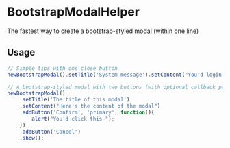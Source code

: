 # BootstrapModalHelper
The fastest way to create a bootstrap-styled modal (within one line)

## Usage
```javascript
// Simple tips with one close button
newBootstrapModal().setTitle('System message').setContent("You'd login successfully").addButton('OK', 'primary').show();

// A bootstrap-styled modal with two buttons (with optional callback parameter)
newBootstrapModal()
	.setTitle('The title of this modal')
	.setContent("Here's the content of the modal")
	.addButton('Confirm', 'primary', function(){
		alert("You'd click this~");
	})
	.addButton('Cancel')
	.show();
```
